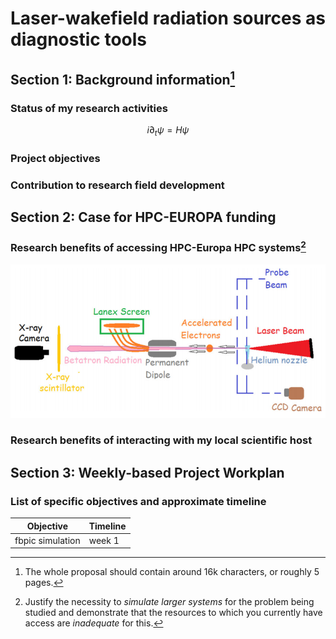 # Laser-wakefield radiation sources as diagnostic tools  

## Section 1: Background information[^1]

### Status of my research activities

$$i \partial_t \psi = H \psi$$

### Project objectives

### Contribution to research field development

## Section 2: Case for HPC-EUROPA funding

### Research benefits of accessing HPC-Europa HPC systems[^2]
![experimental setup](https://raw.githubusercontent.com/berceanu/hpc-europa3-application/master/images/exp_setup.png?token=ABBTTGTHLCCLW345XORQSPS42GSS2)

### Research benefits of interacting with my local scientific host

## Section 3: Weekly-based Project Workplan

### List of specific objectives and approximate timeline

Objective | Timeline
----------|---------
fbpic simulation | week 1



[^1]: The whole proposal should contain around 16k characters, or roughly 5 pages.
[^2]: Justify the necessity to *simulate larger systems* for the problem being
studied and demonstrate that the resources to which you currently have access are
*inadequate* for this.